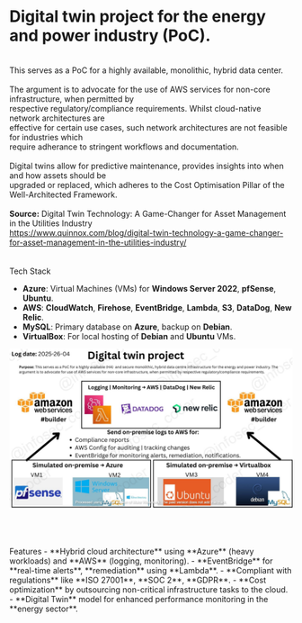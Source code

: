 # Digital twin project for the energy and power industry (PoC). 
<br> This serves as a PoC for a highly available, monolithic, hybrid data center.
<br>
<br>The argument is to advocate for the use of AWS services for non-core infrastructure, when permitted by 
<br>respective regulatory/compliance requirements. Whilst cloud-native network architectures are
<br>effective for certain use cases, such network architectures are not feasible for industries which
<br>require adherance to stringent workflows and documentation.
<br>
<br>Digital twins allow for predictive maintenance, provides insights into when and how assets should be
<br>upgraded or replaced, which adheres to the Cost Optimisation Pillar of the Well-Architected Framework.
<br>
<br><b>Source:</b> Digital Twin Technology: A Game-Changer for Asset Management in the Utilities Industry
<br>https://www.quinnox.com/blog/digital-twin-technology-a-game-changer-for-asset-management-in-the-utilities-industry/
<br><br>
<br>Tech Stack
<br>
- **Azure**: Virtual Machines (VMs) for **Windows Server 2022**, **pfSense**, **Ubuntu**.
- **AWS**: **CloudWatch**, **Firehose**, **EventBridge**, **Lambda**, **S3**, **DataDog**, **New Relic**.
- **MySQL**: Primary database on **Azure**, backup on **Debian**.
- **VirtualBox**: For local hosting of **Debian** and **Ubuntu** VMs.

![Alt text](/images/update_26_Avril_lc_WATERMARKED_lc.jpg)

<br>
<br>
<br><b></b>Features</b>
- **Hybrid cloud architecture** using **Azure** (heavy workloads) and **AWS** (logging, monitoring).
- **EventBridge** for **real-time alerts**, **remediation** using **Lambda**.
- **Compliant with regulations** like **ISO 27001**, **SOC 2**, **GDPR**.
- **Cost optimization** by outsourcing non-critical infrastructure tasks to the cloud.
- **Digital Twin** model for enhanced performance monitoring in the **energy sector**.
